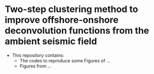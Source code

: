 # Two-step clustering method to improve offshore-onshore deconvolution functions from the ambient seismic field

* This repository contains:
  - The codes to reproduce some Figures of ...
  - Figures from ...
